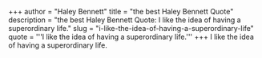 +++
author = "Haley Bennett"
title = "the best Haley Bennett Quote"
description = "the best Haley Bennett Quote: I like the idea of having a superordinary life."
slug = "i-like-the-idea-of-having-a-superordinary-life"
quote = '''I like the idea of having a superordinary life.'''
+++
I like the idea of having a superordinary life.
